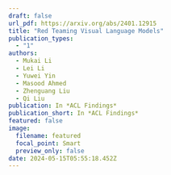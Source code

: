 ```yaml
---
draft: false
url_pdf: https://arxiv.org/abs/2401.12915
title: "Red Teaming Visual Language Models"
publication_types:
  - "1"
authors:
  - Mukai Li
  - Lei Li
  - Yuwei Yin
  - Masood Ahmed
  - Zhenguang Liu
  - Qi Liu
publication: In *ACL Findings*
publication_short: In *ACL Findings*
featured: false
image:
  filename: featured
  focal_point: Smart
  preview_only: false
date: 2024-05-15T05:55:18.452Z
---
```


